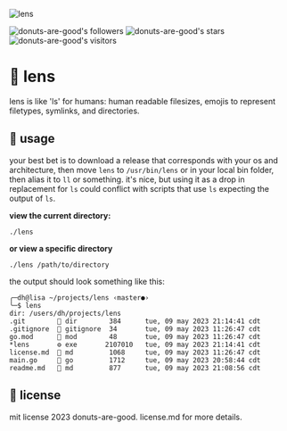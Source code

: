 ![lens](https://github.com/donuts-are-good/move/assets/96031819/bca1e620-266a-49ab-ab11-4fda1fc23c2c)

![donuts-are-good's followers](https://img.shields.io/github/followers/donuts-are-good?&color=555&style=for-the-badge&label=followers) ![donuts-are-good's stars](https://img.shields.io/github/stars/donuts-are-good?affiliations=OWNER%2CCOLLABORATOR&color=555&style=for-the-badge) ![donuts-are-good's visitors](https://komarev.com/ghpvc/?username=donuts-are-good&color=555555&style=for-the-badge&label=visitors)


# 🌟 lens


lens is like 'ls' for humans: human readable filesizes, emojis to represent filetypes, symlinks, and directories. 


## 🚀 usage 
your best bet is to download a release that corresponds with your os and architecture, then move `lens` to `/usr/bin/lens` or in your local bin folder, then alias it to `ll` or something. it's nice, but using it as a drop in replacement for `ls` could conflict with scripts that use `ls` expecting the output of `ls`.


**view the current directory:**
```
./lens
```
**or view a specific directory**

```
./lens /path/to/directory
```

the output should look something like this:

```
╭─dh@lisa ~/projects/lens ‹master●› 
╰─$ lens
dir: /users/dh/projects/lens
.git        📁 dir        384      tue, 09 may 2023 21:14:41 cdt
.gitignore  📄 gitignore  34       tue, 09 may 2023 11:26:47 cdt
go.mod      📄 mod        48       tue, 09 may 2023 11:26:47 cdt
*lens       ⚙️ exe       2107010   tue, 09 may 2023 21:14:41 cdt
license.md  📄 md         1068     tue, 09 may 2023 11:26:47 cdt
main.go     📄 go         1712     tue, 09 may 2023 20:58:44 cdt
readme.md   📄 md         877      tue, 09 may 2023 21:08:56 cdt
```

## 📄 license 
mit license 2023 donuts-are-good. license.md for more details.